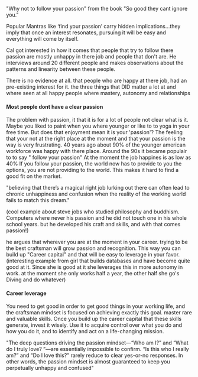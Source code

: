 "Why not to follow your passion" from the book "So good they cant ignore you."

Popular Mantras like ‘find your passion’ carry hidden implications…they imply that once an interest resonates,
pursuing it will be easy and everything will come by itself.

Cal got interested in how it comes that people that try to follow there passion are mostly unhappy in there job
and people that don't are.
He interviews around 20 different people and makes observations about the patterns and linearity between these people.

There is no evidence at all. that people who are happy at there job, had an pre-existing interest for it.
the three things that DID matter a lot at and where seen at all happy people where mastery, autonomy and relationships

#### Most people dont have a clear passion
The problem with passion, it that it is for a lot of people not clear what is it. Maybe you liked to paint when you where younger
or like to to yoga in your free time. But does that enjoyment mean it is your 'passion'?
The feeling that your not at the right place at the moment and that your passion is the way is very frustrating.
40 years ago about 90% of the younger american workforce was happy with there place.
Around the 90s it became populair to to say " follow your passion" At the moment the job happines is as low as 40%
If you follow your passion, the world now has to provide to you the options, you are not providing to the world.
This makes it hard to find a good fit on the market.

"believing that there’s a magical right job lurking out there can often lead to 
chronic unhappiness and confusion when the reality of the working world fails to match this dream."

(cool example about steve jobs who studied philosophy and buddhism. Computers where never his passion and he did not touch
one in his whole school years. but he developed his craft and skills, and with that comes passion!)

he argues that wherever you are at the moment in your career. trying to be the best craftsman will grow passion and recognition.
This way you can build up "Career capital" and that will be easy to leverage in your favor.
(interesting example from girl that builds databases and have become quite good at it. Since she is good at it she
leverages this in more autonomy in work. at the moment she only works half a year, the other half she go's Diving and do whatever)

#### Career leverage
You need to get good in order to get good things in your working life, and the craftsman mindset is focused 
on achieving exactly this goal.
master rare and valuable skills. Once you build up the career capital that these skills generate, invest it wisely. 
Use it to acquire control over what you do and how you do it, and to identify and act on a life-changing mission.

"The deep questions driving the passion mindset—“Who am I?” and “What do I truly love?
”—are essentially impossible to confirm. “Is this who I really am?” and “Do I love this?” rarely reduce to clear yes-or-no responses. 
In other words, the passion mindset is almost guaranteed to keep you perpetually unhappy and confused"
